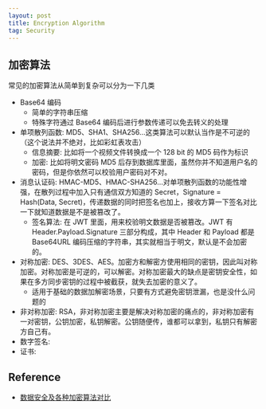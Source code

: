 ```yaml
---
layout: post
title: Encryption Algorithm
tag: Security
---
```


## 加密算法
常见的加密算法从简单到复杂可以分为一下几类
* Base64 编码
  * 简单的字符串压缩
  * 特殊字符通过 Base64 编码后进行参数传递可以免去转义的处理
* 单项散列函数: MD5、SHA1、SHA256...这类算法可以默认当作是不可逆的（这个说法并不绝对，比如彩虹表攻击）
  * 信息摘要: 比如将一个视频文件转换成一个 128 bit 的 MD5 码作为标识
  * 加密: 比如将明文密码 MD5 后存到数据库里面，虽然你并不知道用户名的密码，但是你依然可以校验用户密码对不对。
* 消息认证码: HMAC-MD5、HMAC-SHA256...对单项散列函数的功能性增强，在散列过程中加入只有通信双方知道的 Secret，Signature = Hash(Data, Secret)，传递数据的同时把签名也加上，接收方算一下签名对比一下就知道数据是不是被篡改了。
  * 签名算法: 在 JWT 里面，用来校验明文数据是否被篡改。JWT 有 Header.Payload.Signature 三部分构成，其中 Header 和 Payload 都是 Base64URL 编码压缩的字符串，其实就相当于明文，默认是不会加密的。
* 对称加密: DES、3DES、AES。加密方和解密方使用相同的密钥，因此叫对称加密。对称加密是可逆的，可以解密。对称加密最大的缺点是密钥安全性，如果在多方同步密钥的过程中被截获，就失去加密的意义了。
  * 适用于基础的数据加解密场景，只要有方式避免密钥泄漏，也是没什么问题的
* 非对称加密: RSA，非对称加密主要是解决对称加密的痛点的，非对称加密有一对密钥，公钥加密，私钥解密。公钥随便传，谁都可以拿到，私钥只有解密方自己有。
* 数字签名: 
* 证书: 



## Reference
* [数据安全及各种加密算法对比](https://cloud.tencent.com/developer/article/1136765)